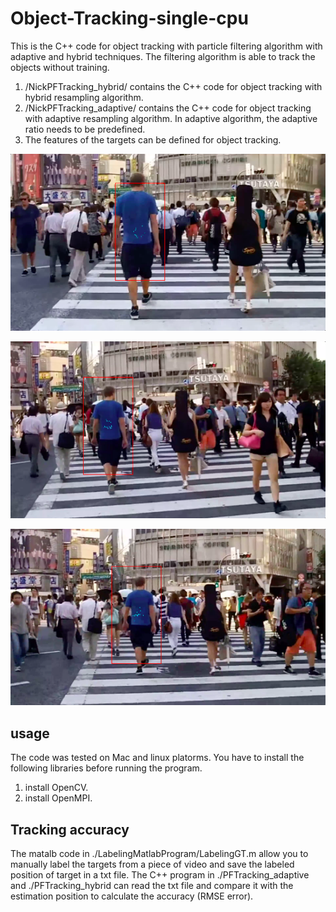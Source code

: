# Object-Tracking-single-cpu
This is the C++ code for object tracking with particle filtering algorithm with adaptive and hybrid techniques.
The filtering algorithm is able to track the objects without training.

1. /NickPFTracking_hybrid/ contains the C++ code for object tracking with hybrid resampling algorithm.
2. /NickPFTracking_adaptive/ contains the C++ code for object tracking with adaptive resampling algorithm. In adaptive algorithm, the adaptive ratio needs to be predefined. 
3. The features of the targets can be defined for object tracking.
<p align="center"><img src=https://github.com/Solarbird2017/Object-Tracking-single-cpu/blob/main/11.png alt="Comparison"></p>
<p align="center"><img src=https://github.com/Solarbird2017/Object-Tracking-single-cpu/blob/main/31.png alt="Comparison"></p>
<p align="center"><img src=https://github.com/Solarbird2017/Object-Tracking-single-cpu/blob/main/41.png alt="Comparison"></p>


## usage
The code was tested on Mac and linux platorms. You have to install the following libraries before running the program.
1. install OpenCV.
2. install OpenMPI.

## Tracking accuracy

The matalb code in ./LabelingMatlabProgram/LabelingGT.m allow you to manually label the targets from a piece of video and save the labeled position of target in a txt file. The C++ program in ./PFTracking_adaptive and ./PFTracking_hybrid can read the txt file and compare it with the estimation position to calculate the accuracy (RMSE error).



